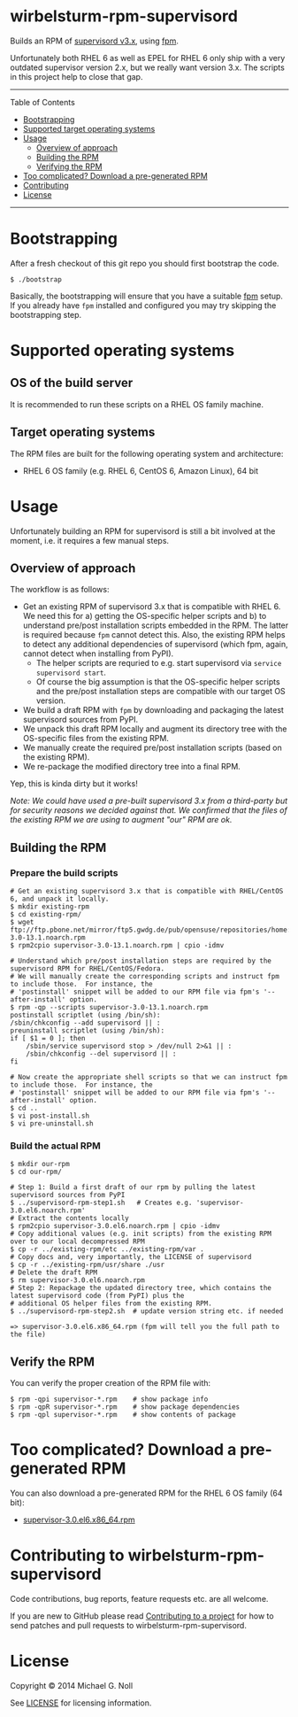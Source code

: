 # wirbelsturm-rpm-supervisord

Builds an RPM of [supervisord v3.x](http://www.supervisord.org/), using [fpm](https://github.com/jordansissel/fpm).

Unfortunately both RHEL 6 as well as EPEL for RHEL 6 only ship with a very outdated supervisor version 2.x, but we
really want version 3.x.  The scripts in this project help to close that gap.

---

Table of Contents

* <a href="#bootstrap">Bootstrapping</a>
* <a href="#supported-os">Supported target operating systems</a>
* <a href="#usage">Usage</a>
    * <a href="#overview">Overview of approach</a>
    * <a href="#build">Building the RPM</a>
    * <a href="#verify">Verifying the RPM</a>
* <a href="#easy-way-out">Too complicated? Download a pre-generated RPM</a>
* <a href="#contributing">Contributing</a>
* <a href="#license">License</a>

---

<a name="bootstrap"></a>

# Bootstrapping

After a fresh checkout of this git repo you should first bootstrap the code.

    $ ./bootstrap

Basically, the bootstrapping will ensure that you have a suitable [fpm](https://github.com/jordansissel/fpm) setup.
If you already have `fpm` installed and configured you may try skipping the bootstrapping step.


<a name="supported-os"></a>

# Supported operating systems

## OS of the build server

It is recommended to run these scripts on a RHEL OS family machine.


## Target operating systems

The RPM files are built for the following operating system and architecture:

* RHEL 6 OS family (e.g. RHEL 6, CentOS 6, Amazon Linux), 64 bit


<a name="usage"></a>

# Usage

Unfortunately building an RPM for supervisord is still a bit involved at the moment, i.e. it requires a few
manual steps.


<a name="overview"></a>

## Overview of approach

The workflow is as follows:

* Get an existing RPM of supervisord 3.x that is compatible with RHEL 6.  We need this for a) getting the OS-specific
  helper scripts and b) to understand pre/post installation scripts embedded in the RPM.  The latter is required
  because `fpm` cannot detect this.  Also, the existing RPM helps to detect any additional dependencies of supervisord
  (which fpm, again, cannot detect when installing from PyPI).
    * The helper scripts are requried to e.g. start supervisord via `service supervisord start`.
    * Of course the big assumption is that the OS-specific helper scripts and the pre/post installation steps are
      compatible with our target OS version.
* We build a draft RPM with `fpm` by downloading and packaging the latest supervisord sources from PyPI.
* We unpack this draft RPM locally and augment its directory tree with the OS-specific files from the existing RPM.
* We manually create the required pre/post installation scripts (based on the existing RPM).
* We re-package the modified directory tree into a final RPM.

Yep, this is kinda dirty but it works!

_Note: We could have used a pre-built supervisord 3.x from a third-party but for security reasons we decided against_
_that.  We confirmed that the files of the existing RPM we are using to augment "our" RPM are ok._


<a name="build"></a>

## Building the RPM

### Prepare the build scripts

    # Get an existing supervisord 3.x that is compatible with RHEL/CentOS 6, and unpack it locally.
    $ mkdir existing-rpm
    $ cd existing-rpm/
    $ wget ftp://ftp.pbone.net/mirror/ftp5.gwdg.de/pub/opensuse/repositories/home:/presbrey:/py/EL6/noarch/supervisor-3.0-13.1.noarch.rpm
    $ rpm2cpio supervisor-3.0-13.1.noarch.rpm | cpio -idmv

    # Understand which pre/post installation steps are required by the supervisord RPM for RHEL/CentOS/Fedora.
    # We will manually create the corresponding scripts and instruct fpm to include those.  For instance, the
    # 'postinstall' snippet will be added to our RPM file via fpm's '--after-install' option.
    $ rpm -qp --scripts supervisor-3.0-13.1.noarch.rpm
    postinstall scriptlet (using /bin/sh):
    /sbin/chkconfig --add supervisord || :
    preuninstall scriptlet (using /bin/sh):
    if [ $1 = 0 ]; then
        /sbin/service supervisord stop > /dev/null 2>&1 || :
        /sbin/chkconfig --del supervisord || :
    fi

    # Now create the appropriate shell scripts so that we can instruct fpm to include those.  For instance, the
    # 'postinstall' snippet will be added to our RPM file via fpm's '--after-install' option.
    $ cd ..
    $ vi post-install.sh
    $ vi pre-uninstall.sh


### Build the actual RPM

    $ mkdir our-rpm
    $ cd our-rpm/

    # Step 1: Build a first draft of our rpm by pulling the latest supervisord sources from PyPI
    $ ../supervisord-rpm-step1.sh   # Creates e.g. 'supervisor-3.0.el6.noarch.rpm'
    # Extract the contents locally
    $ rpm2cpio supervisor-3.0.el6.noarch.rpm | cpio -idmv
    # Copy additional values (e.g. init scripts) from the existing RPM over to our local decompressed RPM
    $ cp -r ../existing-rpm/etc ../existing-rpm/var .
    # Copy docs and, very importantly, the LICENSE of supervisord
    $ cp -r ../existing-rpm/usr/share ./usr
    # Delete the draft RPM
    $ rm supervisor-3.0.el6.noarch.rpm
    # Step 2: Repackage the updated directory tree, which contains the latest supervisord code (from PyPI) plus the
    # additional OS helper files from the existing RPM.
    $ ../supervisord-rpm-step2.sh  # update version string etc. if needed

    => supervisor-3.0.el6.x86_64.rpm (fpm will tell you the full path to the file)


<a name="verify"></a>

## Verify the RPM

You can verify the proper creation of the RPM file with:

    $ rpm -qpi supervisor-*.rpm    # show package info
    $ rpm -qpR supervisor-*.rpm    # show package dependencies
    $ rpm -qpl supervisor-*.rpm    # show contents of package


<a name="easy-way-out"></a>

# Too complicated? Download a pre-generated RPM

You can also download a pre-generated RPM for the RHEL 6 OS family (64 bit):

* [supervisor-3.0.el6.x86_64.rpm](https://s3.amazonaws.com/yum.miguno.com/bigdata/redhat/6/x86_64/supervisor-3.0.el6.x86_64.rpm)


<a name="contributing"></a>

# Contributing to wirbelsturm-rpm-supervisord

Code contributions, bug reports, feature requests etc. are all welcome.

If you are new to GitHub please read [Contributing to a project](https://help.github.com/articles/fork-a-repo) for how
to send patches and pull requests to wirbelsturm-rpm-supervisord.


<a name="license"></a>

# License

Copyright © 2014 Michael G. Noll

See [LICENSE](LICENSE) for licensing information.
